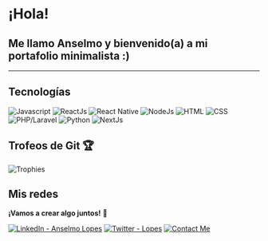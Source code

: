 # ¡Hola!

## Me llamo Anselmo y bienvenido(a) a mi portafolio minimalista :)

---

## Tecnologías

![Javascript](https://img.shields.io/badge/-JavaScript-F7DF1E?style=flat-square&logo=javascript&logoColor=black)
![ReactJs](https://img.shields.io/badge/-ReactJs-61DAFB?style=flat-square&logo=react&logoColor=white)
![React Native](https://img.shields.io/badge/-React%20Native-61DAFB?style=flat-square&logo=react&logoColor=white)
![NodeJs](https://img.shields.io/badge/-NodeJs-339933?style=flat-square&logo=node.js&logoColor=white)
![HTML](https://img.shields.io/badge/-HTML-E34F26?style=flat-square&logo=html5&logoColor=white)
![CSS](https://img.shields.io/badge/-CSS-1572B6?style=flat-square&logo=css3&logoColor=white)
![PHP/Laravel](https://img.shields.io/badge/-PHP/Laravel-777BB4?style=flat-square&logo=php&logoColor=white)
![Python](https://img.shields.io/badge/-Python-3776AB?style=flat-square&logo=python&logoColor=white)
![NextJs](https://img.shields.io/badge/-NextJs-000000?style=flat-square&logo=next.js&logoColor=white)

## Trofeos de Git 🏆

![Trophies](https://github-profile-trophy.vercel.app/?username=lpxsbr&column=10&theme=darkhub&no-bg=true)

## Mis redes 

**¡Vamos a crear algo juntos!** 🚀

[![LinkedIn - Anselmo Lopes](https://img.shields.io/badge/-LinkedIn-blue?style=flat-square&logo=Linkedin&logoColor=white&link=https://www.linkedin.com/in/anselmolopess)](https://www.linkedin.com/in/anselmolopess)
[![Twitter - Lopes](https://img.shields.io/badge/-Twitter-1ca0f1?style=flat-square&logo=Twitter&logoColor=white&link=https://twitter.com/LpxsBr)](https://twitter.com/LpxsBr)
[![Contact Me](https://img.shields.io/badge/Contact%20Me-Email%20Me-red?style=flat-square&logo=gmail)](mailto:anselmolopes.an@gmail.com)
